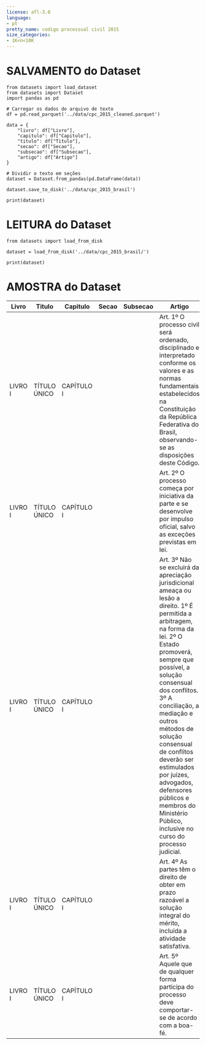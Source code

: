 ```yaml
---
license: afl-3.0
language:
- pt
pretty_name: codigo processual civil 2015
size_categories:
- 1K<n<10K
---
```


# SALVAMENTO do Dataset
```
from datasets import load_dataset
from datasets import Dataset
import pandas as pd

# Carregar os dados do arquivo de texto
df = pd.read_parquet('../data/cpc_2015_cleaned.parquet')

data = {
    "livro": df["Livro"],
    "capitulo": df["Capitulo"],
    "titulo": df["Titulo"],
    "secao": df["Secao"],
    "subsecao": df["Subsecao"],
    "artigo": df["Artigo"]
}

# Dividir o texto em seções
dataset = Dataset.from_pandas(pd.DataFrame(data))

dataset.save_to_disk('../data/cpc_2015_brasil')

print(dataset)

```

# LEITURA do Dataset

```
from datasets import load_from_disk

dataset = load_from_disk('../data/cpc_2015_brasil/')

print(dataset)

```

# AMOSTRA do Dataset

| Livro    | Titulo       | Capitulo   | Secao | Subsecao | Artigo                                                                                                                        |
|----------|--------------|------------|-------|----------|-------------------------------------------------------------------------------------------------------------------------------|
| LIVRO I  | TÍTULO ÚNICO | CAPÍTULO I |       |          | Art. 1º O processo civil será ordenado, disciplinado e interpretado conforme os valores e as normas fundamentais estabelecidos na Constituição da República Federativa do Brasil, observando-se as disposições deste Código. |
| LIVRO I  | TÍTULO ÚNICO | CAPÍTULO I |       |          | Art. 2º O processo começa por iniciativa da parte e se desenvolve por impulso oficial, salvo as exceções previstas em lei.    |
| LIVRO I  | TÍTULO ÚNICO | CAPÍTULO I |       |          | Art. 3º Não se excluirá da apreciação jurisdicional ameaça ou lesão a direito.  1º É permitida a arbitragem, na forma da lei.  2º O Estado promoverá, sempre que possível, a solução consensual dos conflitos.  3º A conciliação, a mediação e outros métodos de solução consensual de conflitos deverão ser estimulados por juízes, advogados, defensores públicos e membros do Ministério Público, inclusive no curso do processo judicial. |
| LIVRO I  | TÍTULO ÚNICO | CAPÍTULO I |       |          | Art. 4º As partes têm o direito de obter em prazo razoável a solução integral do mérito, incluída a atividade satisfativa. |
| LIVRO I  | TÍTULO ÚNICO | CAPÍTULO I |       |          | Art. 5º Aquele que de qualquer forma participa do processo deve comportar-se de acordo com a boa-fé.                            |
